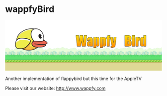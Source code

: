 # wappfyBird
![Alt text](https://raw.githubusercontent.com/javiquero/wappfyBird/master/WappfyBird/WappfyBirdImg1.png)

Another implementation of flappybird but this time for the AppleTV

Please visit our website: <http://www.wappfy.com>
